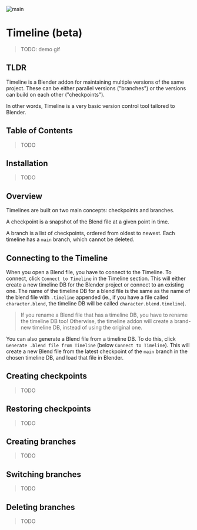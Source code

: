 ![main](https://github.com/bkrmendy/cg_timeline/actions/workflows/rust.yml/badge.svg)

# Timeline (beta)

> TODO: demo gif

## TLDR

Timeline is a Blender addon for maintaining multiple versions of the same
project. These can be either parallel versions ("branches") or the versions can
build on each other ("checkpoints").

In other words, Timeline is a very basic version control tool tailored to
Blender.

## Table of Contents

> TODO

## Installation

> TODO

## Overview

Timelines are built on two main concepts: checkpoints and branches.

A checkpoint is a snapshot of the Blend file at a given point in time.

A branch is a list of checkpoints, ordered from oldest to newest. Each timeline
has a `main` branch, which cannot be deleted.

## Connecting to the Timeline

When you open a Blend file, you have to connect to the Timeline. To connect,
click `Connect to Timeline` in the Timeline section. This will either create a
new timeline DB for the Blender project or connect to an existing one. The name
of the timeline DB for a blend file is the same as the name of the blend file
with `.timeline` appended (ie., if you have a file called `character.blend`, the
timeline DB will be called `character.blend.timeline`).

> If you rename a Blend file that has a timeline DB, you have to rename the
> timeline DB too! Otherwise, the timeline addon will create a brand-new
> timeline DB, instead of using the original one.

You can also generate a Blend file from a timeline DB. To do this, click
`Generate .blend file from Timeline` (below `Connect to Timeline`). This will
create a new Blend file from the latest checkpoint of the `main` branch in the
chosen timeline DB, and load that file in Blender.

## Creating checkpoints

> TODO

## Restoring checkpoints

> TODO

## Creating branches

> TODO

## Switching branches

> TODO

## Deleting branches

> TODO
